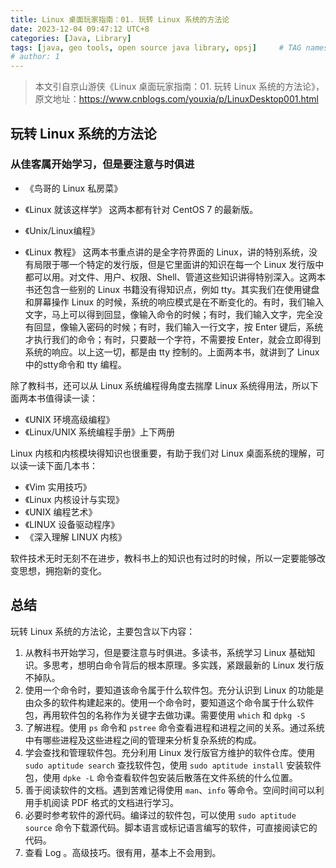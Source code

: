 ```yaml
---
title: Linux 桌面玩家指南：01. 玩转 Linux 系统的方法论
date: 2023-12-04 09:47:12 UTC+8
categories: [Java, Library]
tags: [java, geo tools, open source java library, opsj]     # TAG names should always be lowercase
# author: 1
---
```


> 本文引自京山游侠《Linux 桌面玩家指南：01. 玩转 Linux 系统的方法论》，原文地址：https://www.cnblogs.com/youxia/p/LinuxDesktop001.html

## 玩转 Linux 系统的方法论
### 从佳客属开始学习，但是要注意与时俱进

- 《鸟哥的 Linux 私房菜》
- 《Linux 就该这样学》
这两本都有针对 CentOS 7 的最新版。

- 《Unix/Linux编程》
- 《Linux 教程》
这两本书重点讲的是全字符界面的 Linux，讲的特别系统，没有局限于哪一个特定的发行版，但是它里面讲的知识在每一个 Linux 发行版中都可以用。对文件、用户、权限、Shell、管道这些知识讲得特别深入。这两本书还包含一些别的 Linux 书籍没有得知识点，例如 tty。其实我们在使用键盘和屏幕操作 Linux 的时候，系统的响应模式是在不断变化的。有时，我们输入文字，马上可以得到回显，像输入命令的时候；有时，我们输入文字，完全没有回显，像输入密码的时候；有时，我们输入一行文字，按 Enter 键后，系统才执行我们的命令；有时，只要敲一个字符，不需要按 Enter，就会立即得到系统的响应。以上这一切，都是由 tty 控制的。上面两本书，就讲到了 Linux 中的stty命令和 tty 编程。

除了教科书，还可以从 Linux 系统编程得角度去揣摩 Linux 系统得用法，所以下面两本书值得读一读：
- 《UNIX 环境高级编程》
- 《Linux/UNIX 系统编程手册》上下两册

Linux 内核和内核模块得知识也很重要，有助于我们对 Linux 桌面系统的理解，可以读一读下面几本书：
- 《Vim 实用技巧》
- 《Linux 内核设计与实现》
- 《UNIX 编程艺术》
- 《LINUX 设备驱动程序》
- 《深入理解 LINUX 内核》

软件技术无时无刻不在进步，教科书上的知识也有过时的时候，所以一定要能够改变思想，拥抱新的变化。

## 总结
玩转 Linux 系统的方法论，主要包含以下内容：
1. 从教科书开始学习，但是要注意与时俱进。多读书，系统学习 Linux 基础知识。多思考，想明白命令背后的根本原理。多实践，紧跟最新的 Linux 发行版不掉队。
2. 使用一个命令时，要知道该命令属于什么软件包。充分认识到 Linux 的功能是由众多的软件构建起来的。使用一个命令时，要知道这个命令属于什么软件包，再用软件包的名称作为关键字去做功课。需要使用 `which` 和 `dpkg -S`
3. 了解进程。使用 `ps` 命令和 `pstree` 命令查看进程和进程之间的关系。通过系统中有哪些进程及这些进程之间的管理来分析复杂系统的构成。
4. 学会查找和管理软件包。充分利用 Linux 发行版官方维护的软件仓库。使用 `sudo aptitude search` 查找软件包，使用 `sudo aptitude install` 安装软件包，使用 `dpke -L` 命令查看软件包安装后散落在文件系统的什么位置。
5. 善于阅读软件的文档。遇到苦难记得使用 `man`、`info` 等命令。空间时间可以利用手机阅读 PDF 格式的文档进行学习。
6. 必要时参考软件的源代码。编译过的软件包，可以使用 `sudo aptitude source` 命令下载源代码。脚本语言或标记语言编写的软件，可直接阅读它的代码。
7. 查看 Log 。高级技巧。很有用，基本上不会用到。

